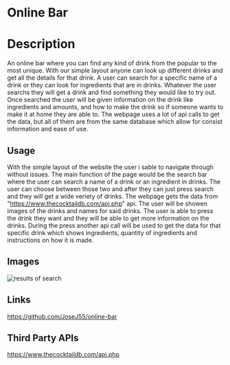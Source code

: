# Online Bar

# Description

An online bar where you can find any kind of drink from the popular to the
most unique. With our simple layout anyone can look up different drinks and get
all the details for that drink. A user can search for a specific name of a drink
or they can look for ingredients that are in drinks. Whatever the user searchs
they will get a drink and find something they would like to try out. Once
searched the user will be given information on the drink like ingredients and amounts, and how to make the drink so if someone wants to make it at
home they are able to. The webpage uses a lot of api calls to get the data, but
all of them are from the same database which allow for consist information and
ease of use.

## Usage

With the simple layout of the website the user i sable to navigate through
without issues. The main function of the page would be the search bar where the
user can search a name of a drink or an ingredient in drinks. The user can
choose between those two and after they can just press search and they will get
a wide veriety of drinks. The webpage gets the data from
"https://www.thecocktaildb.com/api.php" api. The user will be showen images of the
drinks and
names for said drinks. The user is able to press the drink they want and they will be
able to get more information on the drinks. During the press another api call
will be used to get the data for that specific drink which shows ingredients, quantity of
ingredients and instructions on how it is made.

## Images

![results of
search](https://github.com/JoseJ55/online-bar/blob/main/public/images/onlineBar.png?raw=true)

## Links

https://github.com/JoseJ55/online-bar

## Third Party APIs

https://www.thecocktaildb.com/api.php
